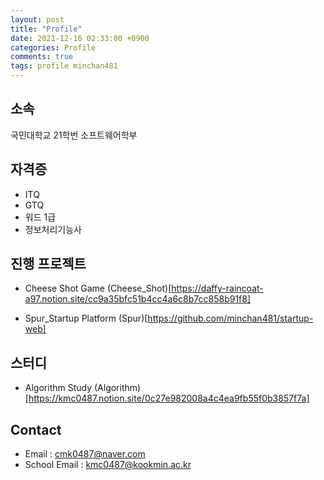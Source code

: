 ```yaml
---
layout: post
title: "Profile"
date: 2021-12-16 02:33:00 +0900
categories: Profile
comments: true
tags: profile minchan481
---
```


## 소속

국민대학교 21학번 소프트웨어학부

## 자격증

- ITQ
- GTQ
- 워드 1급
- 정보처리기능사

## 진행 프로젝트

- Cheese Shot Game 
(Cheese_Shot)[https://daffy-raincoat-a97.notion.site/cc9a35bfc51b4cc4a6c8b7cc858b91f8]

- Spur_Startup Platform 
(Spur)[https://github.com/minchan481/startup-web]


## 스터디

- Algorithm Study 
(Algorithm)[https://kmc0487.notion.site/0c27e982008a4c4ea9fb55f0b3857f7a]


## Contact
- Email : cmk0487@naver.com
- School Email : kmc0487@kookmin.ac.kr
